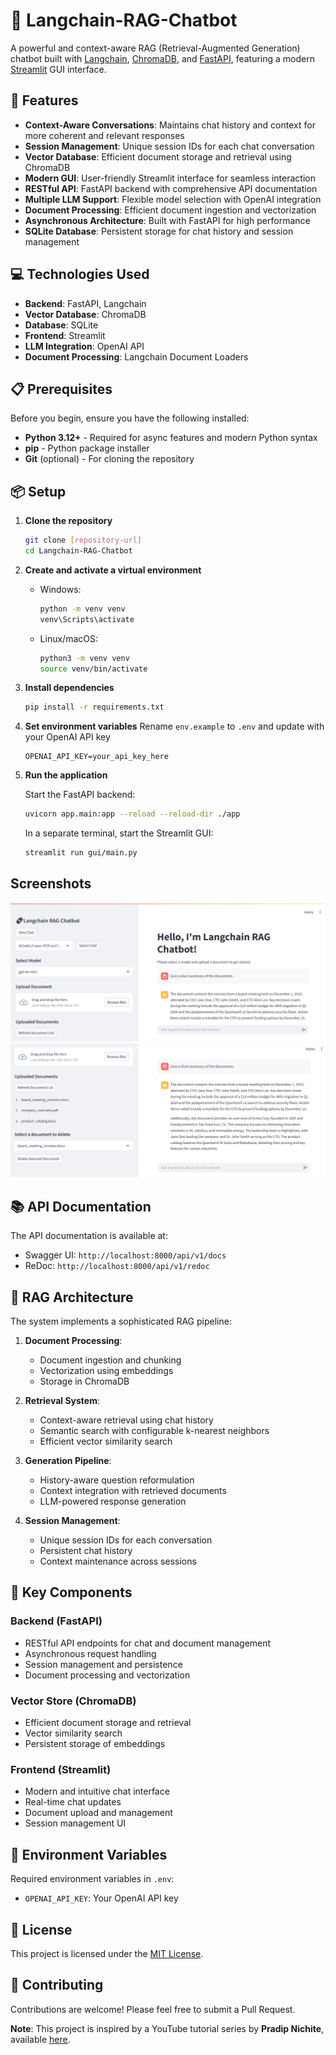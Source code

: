# 🤖 Langchain-RAG-Chatbot

A powerful and context-aware RAG (Retrieval-Augmented Generation) chatbot built with [Langchain](https://python.langchain.com/docs/get_started/introduction), [ChromaDB](https://docs.trychroma.com/), and [FastAPI](https://fastapi.tiangolo.com/), featuring a modern [Streamlit](https://docs.streamlit.io/) GUI interface.

## 🚀 Features

- **Context-Aware Conversations**: Maintains chat history and context for more coherent and relevant responses
- **Session Management**: Unique session IDs for each chat conversation
- **Vector Database**: Efficient document storage and retrieval using ChromaDB
- **Modern GUI**: User-friendly Streamlit interface for seamless interaction
- **RESTful API**: FastAPI backend with comprehensive API documentation
- **Multiple LLM Support**: Flexible model selection with OpenAI integration
- **Document Processing**: Efficient document ingestion and vectorization
- **Asynchronous Architecture**: Built with FastAPI for high performance
- **SQLite Database**: Persistent storage for chat history and session management

## 💻 Technologies Used

- **Backend**: FastAPI, Langchain
- **Vector Database**: ChromaDB
- **Database**: SQLite
- **Frontend**: Streamlit
- **LLM Integration**: OpenAI API
- **Document Processing**: Langchain Document Loaders

## 📋 Prerequisites

Before you begin, ensure you have the following installed:

- **Python 3.12+** - Required for async features and modern Python syntax
- **pip** - Python package installer
- **Git** (optional) - For cloning the repository

## 📦 Setup

1. **Clone the repository**

   ```bash
   git clone [repository-url]
   cd Langchain-RAG-Chatbot
   ```

2. **Create and activate a virtual environment**

   - Windows:
     ```bash
     python -m venv venv
     venv\Scripts\activate
     ```
   - Linux/macOS:
     ```bash
     python3 -m venv venv
     source venv/bin/activate
     ```

3. **Install dependencies**

   ```bash
   pip install -r requirements.txt
   ```

4. **Set environment variables**
   Rename `env.example` to `.env` and update with your OpenAI API key

   ```
   OPENAI_API_KEY=your_api_key_here
   ```

5. **Run the application**

   Start the FastAPI backend:

   ```bash
   uvicorn app.main:app --reload --reload-dir ./app
   ```

   In a separate terminal, start the Streamlit GUI:

   ```bash
   streamlit run gui/main.py
   ```

## Screenshots

![Screenshot 1](./screenshots/screenshot1.png)
![Screenshot 2](./screenshots/screenshot2.png)

## 📚 API Documentation

The API documentation is available at:

- Swagger UI: `http://localhost:8000/api/v1/docs`
- ReDoc: `http://localhost:8000/api/v1/redoc`

## 🔄 RAG Architecture

The system implements a sophisticated RAG pipeline:

1. **Document Processing**:

   - Document ingestion and chunking
   - Vectorization using embeddings
   - Storage in ChromaDB

2. **Retrieval System**:

   - Context-aware retrieval using chat history
   - Semantic search with configurable k-nearest neighbors
   - Efficient vector similarity search

3. **Generation Pipeline**:

   - History-aware question reformulation
   - Context integration with retrieved documents
   - LLM-powered response generation

4. **Session Management**:
   - Unique session IDs for each conversation
   - Persistent chat history
   - Context maintenance across sessions

## 🎯 Key Components

### Backend (FastAPI)

- RESTful API endpoints for chat and document management
- Asynchronous request handling
- Session management and persistence
- Document processing and vectorization

### Vector Store (ChromaDB)

- Efficient document storage and retrieval
- Vector similarity search
- Persistent storage of embeddings

### Frontend (Streamlit)

- Modern and intuitive chat interface
- Real-time chat updates
- Document upload and management
- Session management UI

## 🔧 Environment Variables

Required environment variables in `.env`:

- `OPENAI_API_KEY`: Your OpenAI API key

## 📝 License

This project is licensed under the [MIT License](./LICENSE).

## 🤝 Contributing

Contributions are welcome! Please feel free to submit a Pull Request.

**Note**: This project is inspired by a YouTube tutorial series by **Pradip Nichite**, available [here](https://www.youtube.com/watch?v=38aMTXY2usU).
